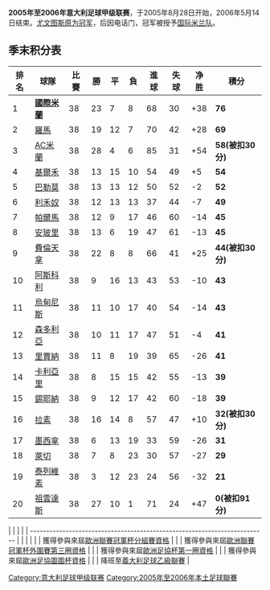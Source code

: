 **2005年至2006年意大利足球甲级联赛**，于2005年8月28日开始，2006年5月14日结束。[尤文图斯原为冠军](https://zh.wikipedia.org/wiki/尤文图斯 "wikilink")，后因电话门，冠军被授予[国际米兰队](https://zh.wikipedia.org/wiki/国际米兰 "wikilink")。

## 季末积分表

| **排名** | **球隊**                                                         | **比賽** | **勝** | **平** | **負** | **進球** | **失球** | **净胜** | **積分**        |
| ------ | -------------------------------------------------------------- | ------ | ----- | ----- | ----- | ------ | ------ | ------ | ------------- |
| 1      | **[國際米蘭](https://zh.wikipedia.org/wiki/国际米兰足球俱乐部 "wikilink")** | 38     | 23    | 7     | 8     | 68     | 30     | \+38   | **76**        |
| 2      | [羅馬](https://zh.wikipedia.org/wiki/羅馬體育會 "wikilink")           | 38     | 19    | 12    | 7     | 70     | 42     | \+28   | **69**        |
| 3      | [AC米蘭](https://zh.wikipedia.org/wiki/米兰足球俱乐部 "wikilink")       | 38     | 28    | 4     | 6     | 85     | 31     | \+54   | **58(被扣30分)** |
| 4      | [基爾禾](https://zh.wikipedia.org/wiki/基爾禾 "wikilink")            | 38     | 13    | 15    | 10    | 54     | 49     | \+5    | **54**        |
| 5      | [巴勒莫](https://zh.wikipedia.org/wiki/巴勒莫足球俱乐部 "wikilink")       | 38     | 13    | 13    | 12    | 50     | 52     | \-2    | **52**        |
| 6      | [利禾奴](../Page/利沃诺足球俱乐部.md "wikilink")                          | 38     | 12    | 13    | 13    | 37     | 44     | \-7    | **49**        |
| 7      | [帕爾馬](https://zh.wikipedia.org/wiki/帕尔玛足球俱乐部 "wikilink")       | 38     | 12    | 9     | 17    | 46     | 60     | \-14   | **45**        |
| 8      | [安玻里](../Page/恩波利足球俱乐部.md "wikilink")                          | 38     | 13    | 6     | 19    | 47     | 61     | \-13   | **45**        |
| 9      | [費倫天拿](../Page/佛罗伦萨足球俱乐部.md "wikilink")                        | 38     | 22    | 8     | 8     | 66     | 41     | \+25   | **44(被扣30分)** |
| 10     | [阿斯科利](https://zh.wikipedia.org/wiki/阿斯科利足球會 "wikilink")       | 38     | 9     | 16    | 13    | 43     | 53     | \-10   | **43**        |
| 11     | [烏甸尼斯](../Page/乌迪内斯足球俱乐部.md "wikilink")                        | 38     | 11    | 10    | 17    | 40     | 54     | \-14   | **43**        |
| 12     | [森多利亞](../Page/桑普多利亚足球俱乐部.md "wikilink")                       | 38     | 10    | 11    | 17    | 47     | 51     | \-4    | **41**        |
| 13     | [里賈納](../Page/雷吉納足球俱樂部.md "wikilink")                          | 38     | 11    | 8     | 19    | 39     | 65     | \-26   | **41**        |
| 14     | [卡利亞里](../Page/卡利亚里足球俱乐部.md "wikilink")                        | 38     | 8     | 15    | 15    | 42     | 55     | \-13   | **39**        |
| 15     | [錫耶納](../Page/錫耶納足球俱樂部.md "wikilink")                          | 38     | 9     | 12    | 17    | 42     | 60     | \-18   | **39**        |
| 16     | [拉素](../Page/拉素體育會.md "wikilink")                              | 38     | 16    | 14    | 8     | 57     | 47     | \+10   | **32(被扣30分)** |
| 17     | [墨西拿](https://zh.wikipedia.org/wiki/墨西拿足球會 "wikilink")         | 38     | 6     | 13    | 19    | 33     | 59     | \-26   | **31**        |
| 18     | [萊切](https://zh.wikipedia.org/wiki/萊切足球會 "wikilink")           | 38     | 7     | 8     | 23    | 30     | 57     | \-27   | **29**        |
| 19     | [泰列維素](https://zh.wikipedia.org/wiki/特雷維索足球俱樂部 "wikilink")     | 38     | 3     | 12    | 23    | 24     | 56     | \-32   | **21**        |
| 20     | [祖雲達斯](../Page/尤文图斯足球俱乐部.md "wikilink")                        | 38     | 27    | 10    | 1     | 71     | 24     | \+47   | **0(被扣91分)**  |

|  |                                                                           |
|  | ------------------------------------------------------------------------- |
|  |                                                                           |
|  | 獲得參與來屆[歐洲聯賽冠軍杯分組賽資格](https://zh.wikipedia.org/wiki/歐洲聯賽冠軍杯 "wikilink")    |
|  | 獲得參與來屆[歐洲聯賽冠軍杯外圍賽第三圈資格](https://zh.wikipedia.org/wiki/歐洲聯賽冠軍杯 "wikilink") |
|  | 獲得參與來屆[歐洲足協杯第一圈資格](https://zh.wikipedia.org/wiki/歐洲足協杯 "wikilink")        |
|  | 獲得參與來屆[歐洲足協圖圖杯資格](https://zh.wikipedia.org/wiki/歐洲足協圖圖杯 "wikilink")       |
|  | 降班至[義大利足球乙級聯賽](https://zh.wikipedia.org/wiki/義大利足球乙級聯賽 "wikilink")        |

[Category:意大利足球甲级联赛](https://zh.wikipedia.org/wiki/Category:意大利足球甲级联赛 "wikilink")
[Category:2005年至2006年本土足球聯賽](https://zh.wikipedia.org/wiki/Category:2005年至2006年本土足球聯賽 "wikilink")